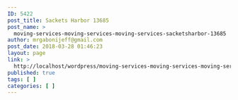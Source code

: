```yaml
---
ID: 5422
post_title: Sackets Harbor 13685
post_name: >
  moving-services-moving-services-moving-services-sacketsharbor-13685
author: mrgabonijeff@gmail.com
post_date: 2018-03-28 01:46:23
layout: page
link: >
  http://localhost/wordpress/moving-services-moving-services-moving-services-sacketsharbor-13685/
published: true
tags: [ ]
categories: [ ]
---
```

